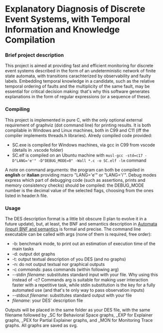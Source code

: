 # Explanatory Diagnosis of Discrete Event Systems, with Temporal Information and Knowledge Compilation
### Brief project description
This project is aimed at providing fast and efficient monitoring for discrete event systems described in the form of an undeterministic network of finite state automata, with transitions carachterized by observability and faulty labels.
Embedding temporal knowledge in a candidate, such as the relative temporal ordering of faults and the multiplicity of the same fault, may be essential for critical decision making: that's why this software generates explanations in the form of regular expressions (or a sequence of these).

### Compiling
This project is implemented in pure C, with the only optional external requirement of graphviz (dot command line) for printing results. It is both compilable in Windows and Linux machines, both in C99 and C11 (iff the compiler implements threads.h libraries). Alredy compiled code provided:
- SC.exe is compiled for Windows machines, via gcc in C99 from vscode (details in .vscode folder)
- SC.elf is compiled on an Ubuntu machine with ```musl-gcc -std=c17 -D"LANG='e'" -D"DEBUG_MODE=0" -Wall *.c -o SC.elf -lm``` command

A note on command arguments: the program can both be compiled in **english** or **italian** providing macro "LANG='e'" or "LANG='i'". Debug modes express which part of debugging code (such as assertions, prints and memory consistency checks) should be compiled: the DEBUG_MODE number is the decimal value of the selected flags, choosing from the ones listed in header.h file.

### Usage
The DES description format is a little bit obscure (I plan to evolve it in a future update), but, at least, the BNF and semantics description in [Automata (input) BNF and semantics](./Automata%20(input)%20BNF%20and%20semantics.txt) is formal and precise.
The command line executable can be called with args (none of them is required, free order):
- -b: benchmark mode, to print out an estimation of execution time of the main tasks
- -d: output dot graphs
- -t: output textual description of you DES (and no graphs)
- -n: do not output textual nor graphical outputs
- -c *commands*: pass commands (within following arg)
- --stdin *filename*: substitutes standard input with your file. Why using this instead of -c? Commands arg is suitable for making user interaction faster with a repetitive task, while stdin substitution is the key for a fully automated use (and that's te only way to pass observation inputs)
- --stdout *filename*: substitutes standard output with your file
- *filename*: your DES' description file

Outputs will be placed in the same folder as your DES file, with the same filename followed by _SC for Behavioral Space graphs, _EXP for Explainer graphs, _PEX for Partial Explainer graphs, and _MON for Monitoring Trace graphs. All graphs are saved as svg.